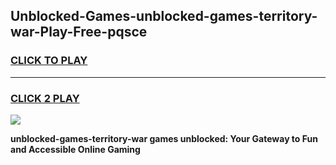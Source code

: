
## Unblocked-Games-unblocked-games-territory-war-Play-Free-pqsce
<h3>
<a href="https://premium76.site?title=unblocked-games-territory-war&ref=18A1">CLICK TO PLAY</a></h3>
<hr>

<h3>
<a href="https://premium76.site?title=unblocked-games-territory-war&ref=18A1">CLICK 2 PLAY</a>
  
</h3>

<a href="https://premium76.site?title=unblocked-games-territory-war&ref=18A1"><img src="https://clearcache.store/games.png"></a>


**unblocked-games-territory-war games unblocked: Your Gateway to Fun and Accessible Online Gaming**
